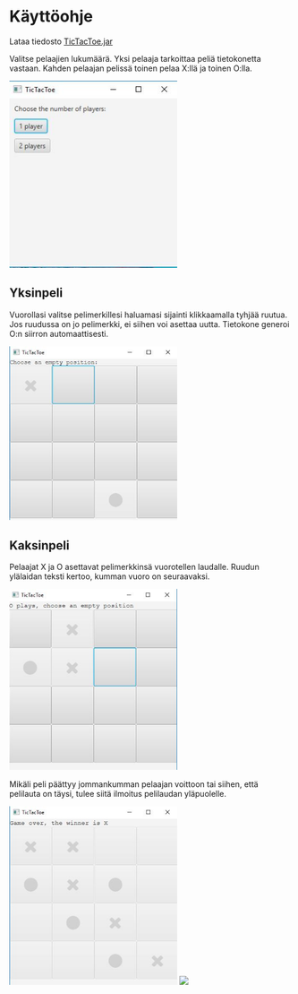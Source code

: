 # Käyttöohje

Lataa tiedosto [TicTacToe.jar](https://github.com/mnnamaria/otm-harjoitustyo/releases/tag/loppupalautus)

Valitse pelaajien lukumäärä. Yksi pelaaja tarkoittaa peliä tietokonetta vastaan. Kahden pelaajan pelissä toinen pelaa X:llä ja toinen O:lla.

<img src="https://github.com/mnnamaria/otm-harjoitustyo/blob/master/dokumentaatio/Kuvat/ValintaFinal.JPG" width="300">

## Yksinpeli

Vuorollasi valitse pelimerkillesi haluamasi sijainti klikkaamalla tyhjää ruutua. Jos ruudussa on jo pelimerkki, ei siihen voi asettaa uutta. Tietokone generoi O:n siirron automaattisesti.

<img src="https://github.com/mnnamaria/otm-harjoitustyo/blob/master/dokumentaatio/Kuvat/Yksinpeli.JPG" width="300">

## Kaksinpeli

Pelaajat X ja O asettavat pelimerkkinsä vuorotellen laudalle. Ruudun ylälaidan teksti kertoo, kumman vuoro on seuraavaksi.

<img src="https://github.com/mnnamaria/otm-harjoitustyo/blob/master/dokumentaatio/Kuvat/kaksinpeli.JPG" width="300">

Mikäli peli päättyy jommankumman pelaajan voittoon tai siihen, että pelilauta on täysi, tulee siitä ilmoitus pelilaudan yläpuolelle.

<img src="https://github.com/mnnamaria/otm-harjoitustyo/blob/master/dokumentaatio/Kuvat/X%20voitti.JPG" width="300">
<img src="https://github.com/mnnamaria/otm-harjoitustyo/blob/master/dokumentaatio/Kuvat/lautaT%C3%A4ysi.JPG" width="300">
